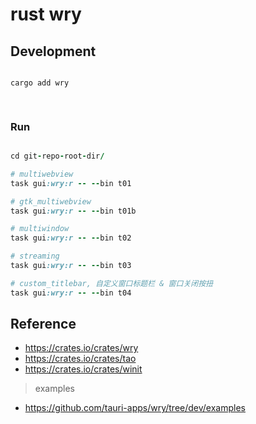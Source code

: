 # rust wry

## Development

```ruby

cargo add wry

    
```


### Run

```ruby

cd git-repo-root-dir/

# multiwebview
task gui:wry:r -- --bin t01

# gtk_multiwebview
task gui:wry:r -- --bin t01b

# multiwindow
task gui:wry:r -- --bin t02

# streaming
task gui:wry:r -- --bin t03

# custom_titlebar, 自定义窗口标题栏 & 窗口关闭按扭
task gui:wry:r -- --bin t04

```



## Reference

- https://crates.io/crates/wry
- https://crates.io/crates/tao
- https://crates.io/crates/winit


> examples

- https://github.com/tauri-apps/wry/tree/dev/examples